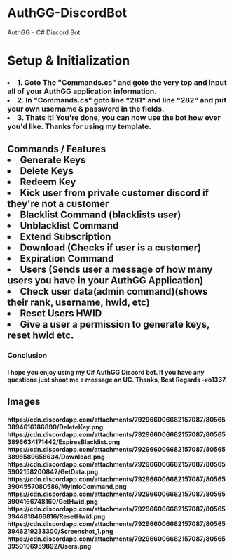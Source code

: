 # AuthGG-DiscordBot
AuthGG - C# Discord Bot

<h1> Setup & Initialization
  <h3>
   <li> 1. Goto The "Commands.cs" and goto the very top and input all of your AuthGG application information.
   <li> 2. In "Commands.cs" goto line "281" and line "282" and put your own username & password in the fields.
   <li> 3. Thats it! You're done, you can now use the bot how ever you'd like. Thanks for using my template.
  </h3>
</h1>

<h2> Commands / Features
  
  <li> Generate Keys
  <li> Delete Keys
  <li> Redeem Key
  <li> Kick user from private customer discord if they're not a customer
  <li> Blacklist Command (blacklists user)
  <li> Unblacklist Command
  <li> Extend Subscription
  <li> Download (Checks if user is a customer)
  <li> Expiration Command
  <li> Users (Sends user a message of how many users you have in your AuthGG Application)
  <li> Check user data(admin command)(shows their rank, username, hwid, etc)
  <li> Reset Users HWID
  <li> Give a user a permission to generate keys, reset hwid etc.
</h2>

<h3> Conclusion
  <h4> I hope you enjoy using my C# AuthGG Discord bot. If you have any questions just shoot me a message on UC. Thanks, Best Regards -xo1337.
  </h4>
</h3>    

<h2>Images
  <h4>
    https://cdn.discordapp.com/attachments/792966006682157087/805653894616186890/DeleteKey.png
    https://cdn.discordapp.com/attachments/792966006682157087/805653896634171442/ExpiresBlacklist.png
    https://cdn.discordapp.com/attachments/792966006682157087/805653895589658634/Download.png
    https://cdn.discordapp.com/attachments/792966006682157087/805653902158200842/GetData.png
    https://cdn.discordapp.com/attachments/792966006682157087/805653904557080586/MyInfoCommand.png
    https://cdn.discordapp.com/attachments/792966006682157087/805653904166748160/GetHwid.png
    https://cdn.discordapp.com/attachments/792966006682157087/805653944818466816/ResetHwid.png
    https://cdn.discordapp.com/attachments/792966006682157087/805653946219233300/Screenshot_1.png
    https://cdn.discordapp.com/attachments/792966006682157087/805653950106959892/Users.png
  </h4>
  </h2>

